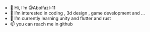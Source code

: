 - 👋 Hi, I’m @Abolfazl-11
- 👀 I’m interested in coding , 3d design , game development and ...
- 🌱 I’m currently learning unity and flutter and rust
- 📫 you can reach me in github

<!---
Abolfazl-11/Abolfazl-11 is a ✨ special ✨ repository because its `README.md` (this file) appears on your GitHub profile.
You can click the Preview link to take a look at your changes.
--->
